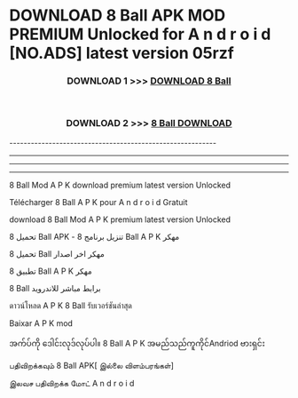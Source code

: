 # DOWNLOAD 8 Ball  APK MOD PREMIUM Unlocked for A n d r o i d [NO.ADS] latest version 05rzf 



<div align="center">

<h3>DOWNLOAD 1 >>> <a href="https://getmod2.web.app/?judul=8 Ball ">DOWNLOAD 8 Ball </a></h3><br>

<h3>DOWNLOAD 2 >>> <a href="https://getmod2.web.app/?judul=8 Ball ">8 Ball  DOWNLOAD </a></h3>

</div>
----------------------------------------------------------

----------------------------------------------------------

----------------------------------------------------------

----------------------------------------------------------

8 Ball  Mod A P K download premium latest version Unlocked

Télécharger 8 Ball  A P K pour A n d r o i d Gratuit

download 8 Ball  Mod A P K premium latest version Unlocked

تحميل 8 Ball  APK - تنزيل برنامج 8 Ball  A P K مهكر

تحميل 8 Ball  مهكر اخر اصدار

تطبيق 8 Ball  A P K مهكر

8 Ball  برابط مباشر للاندرويد

ดาวน์โหลด A P K 8 Ball  รับเวอร์ชันล่าสุด

Baixar A P K mod

အက်ပ်ကို ဒေါင်းလုဒ်လုပ်ပါ။ 8 Ball  A P K အမည်သည်ကူကိုင်Andriod ဗားရှင်း

பதிவிறக்கவும் 8 Ball  APK[ இல்லை விளம்பரங்கள்] 
 
இலவச பதிவிறக்க மோட் A n d r o i d



